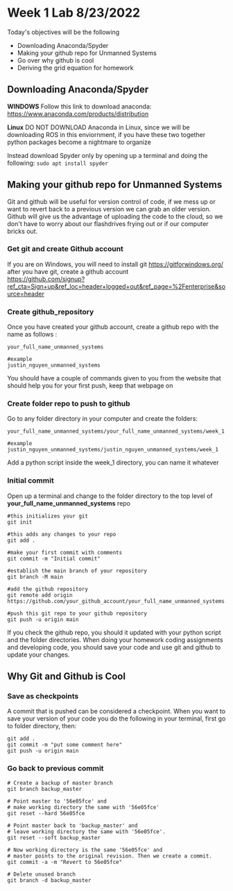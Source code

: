 # Week 1 Lab 8/23/2022   
Today's objectives will be the following
- Downloading Anaconda/Spyder 
- Making your github repo for Unmanned Systems 
- Go over why github is cool 
- Deriving the grid equation for homework  



## Downloading Anaconda/Spyder
**WINDOWS**
Follow this link to download anaconda:
https://www.anaconda.com/products/distribution

**Linux**
DO NOT DOWNLOAD Anaconda in Linux, since we will be downloading ROS in this enviornment, if you have these two together python packages become a nightmare to organize 

Instead download Spyder only by opening up a terminal and doing the following:
```sudo apt install spyder```

## Making your github repo for Unmanned Systems 
Git and github will be useful for version control of code, if we mess up or want to revert back to a previous version we can grab an older version. Github will give us the advantage of uploading the code to the cloud, so we don't have to worry about our flashdrives frying out or if our computer bricks out. 

### Get git and create Github account
If you are on Windows, you will need to install git https://gitforwindows.org/ after you have git, create a github account  
https://github.com/signup?ref_cta=Sign+up&ref_loc=header+logged+out&ref_page=%2Fenterprise&source=header

### Create github_repository 
Once you have created your github account, create a github repo with the name as follows :
```
your_full_name_unmanned_systems 

#example
justin_nguyen_unmanned_systems 
```
You should have a couple of commands given to you from the website that should help you for your first push, keep that webpage on 

### Create folder repo to push to github 
Go to any folder directory in your computer and create the folders:
```
your_full_name_unmanned_systems/your_full_name_unmanned_systems/week_1

#example 
justin_nguyen_unmanned_systems/justin_nguyen_unmanned_systems/week_1
```
Add a python script inside the week_1 directory, you can name it whatever 

### Initial commit 
Open up a terminal and change to the folder directory to the top level of **your_full_name_unmanned_systems** repo 

```
#this initializes your git 
git init 

#this adds any changes to your repo 
git add . 

#make your first commit with comments 
git commit -m "Initial commit" 

#establish the main branch of your repository 
git branch -M main 

#add the github repository 
git remote add origin https://github.com/your_github_account/your_full_name_unmanned_systems.git

#push this git repo to your github repository 
git push -u origin main
```

If you check the github repo, you should it updated with your python script and the folder directories. When doing your homework coding assignments and developing code, you should save your code and use git and github to update your changes. 

## Why Git and Github is Cool

### Save as checkpoints 
A commit that is pushed can be considered a checkpoint. 
When you want to save your version of your code you do the following in your terminal, first go to folder directory, then: 
```
git add .
git commit -m "put some comment here"
git push -u origin main 
```

### Go back to previous commit 
```
# Create a backup of master branch
git branch backup_master

# Point master to '56e05fce' and
# make working directory the same with '56e05fce'
git reset --hard 56e05fce

# Point master back to 'backup_master' and
# leave working directory the same with '56e05fce'.
git reset --soft backup_master

# Now working directory is the same '56e05fce' and
# master points to the original revision. Then we create a commit.
git commit -a -m "Revert to 56e05fce"

# Delete unused branch
git branch -d backup_master

```



